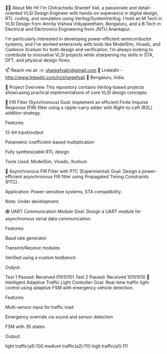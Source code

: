 👨‍💻 About Me
Hi! I'm Chitrachedu Shareef Vali, a passionate and detail-oriented VLSI Design Engineer with hands-on experience in digital design, RTL coding, and simulation using Verilog/SystemVerilog. I hold an M.Tech in VLSI Design from Amrita Vishwa Vidyapeetham, Bengaluru, and a B.Tech in Electrical and Electronics Engineering from JNTU Anantapur.

I'm particularly interested in developing power-efficient semiconductor systems, and I’ve worked extensively with tools like ModelSim, Vivado, and Cadence Xcelium for both design and verification. I’m always looking to contribute to innovative VLSI projects while sharpening my skills in STA, DFT, and physical design flows.

📫 Reach me at:
✉️ shareefvalic@gmail.com
🔗 LinkedIn -http://www.linkedin.com/in/shareefvali
📍 Bengaluru, India

📂 Project Overview
This repository contains Verilog-based projects showcasing practical implementations of core VLSI design concepts:

🔶 FIR Filter (Synchronous)
Goal: Implement an efficient Finite Impulse Response (FIR) filter using a ripple-carry adder with Right-to-Left (R2L) addition strategy.

Features:

12-bit input/output

Parametric coefficient-based multiplication

Fully synthesizable RTL design

Tools Used: ModelSim, Vivado, Xcelium

🔷 Asynchronous FIR Filter with PTC (Experimental)
Goal: Design a power-efficient asynchronous FIR filter using Propagated Timing Constraints (PTC).

Application: Power-sensitive systems, STA compatibility.

Note: Under development.

🟢 UART Communication Module
Goal: Design a UART module for asynchronous serial data communication.

Features:

Baud rate generator

Transmit/Receive modules

Verified using a custom testbench

Output:

Test 1 Passed: Received 01010101
Test 2 Passed: Received 10101010
🚦 Intelligent Adaptive Traffic Light Controller
Goal: Real-time traffic light control using adaptive FSM with emergency vehicle detection.

Features:

Multi-sensor input for traffic load

Emergency override via sound and sensor detection

FSM with 35 states

Output:

light traffic(a1):100
medium traffic(a2):110
high traffic(a1):111
